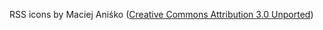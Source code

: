 RSS icons by Maciej Aniśko ([Creative Commons Attribution 3.0 Unported](https://creativecommons.org/licenses/by/3.0/))
